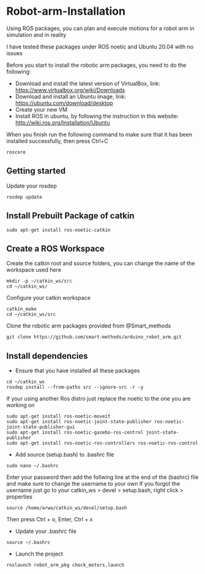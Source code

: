 # Robot-arm-Installation
Using ROS packages, you can plan and execute motions for a robot arm in simulation and in reality

I have tested these packages under ROS noetic and Ubuntu 20.04 with no issues

Before you start to install the robotic arm packages, you need to do the following:
* Download and install the latest version of VirtualBox, link: https://www.virtualbox.org/wiki/Downloads
* Download and install an Ubuntu image, link: https://ubuntu.com/download/desktop
* Create your new VM
* Install ROS in ubuntu, by following the instruction in this website: http://wiki.ros.org/Installation/Ubuntu

When you finish run the following command to make sure that it has been installed successfully, then press Ctrl+C
```
roscore
```
## Getting started
Update your rosdep
```
rosdep update
```
## Install Prebuilt Package of catkin
```
sudo apt-get install ros-noetic-catkin
```
## Create a ROS Workspace
Create the catkin root and source folders, you can change the name of the workspace used here
```
mkdir -p ~/catkin_ws/src
cd ~/catkin_ws/
```
Configure your catkin workspace
```
catkin_make
cd ~/catkin_ws/src
```
Clone the robotic arm packages provided from @Smart_methods
```
git clone https://github.com/smart-methods/arduino_robot_arm.git 
```
## Install dependencies
* Ensure that you have installed all these packages
```
cd ~/catkin_ws
rosdep install --from-paths src --ignore-src -r -y
```
If your using another Ros distro just replace the noetic to the one you are working on
```
sudo apt-get install ros-noetic-moveit
sudo apt-get install ros-noetic-joint-state-publisher ros-noetic-joint-state-publisher-gui
sudo apt-get install ros-noetic-gazebo-ros-control joint-state-publisher
sudo apt-get install ros-noetic-ros-controllers ros-noetic-ros-control
 ```
* Add source (setup.bash) to .bashrc file
```
sudo nano ~/.bashrc
```
Enter your password then add the follwing line at the end of the (bashrc) file and make sure to change the username to your own
If you forgot the username just go to your catkin_ws > devel > setup.bash, right click > properties
```
source /home/arwa/catkin_ws/devel/setup.bash
```
Then press Ctrl + o, Enter, Ctrl + x
* Update your .bashrc file
```
source ~/.bashrc
```
* Launch the project
```
roslaunch robot_arm_pkg check_motors.launch
```
 
 
